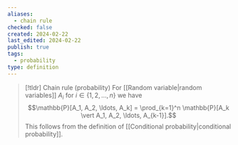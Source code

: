 ```yaml
---
aliases:
  - chain rule
checked: false
created: 2024-02-22
last_edited: 2024-02-22
publish: true
tags:
  - probability
type: definition
---
```

>[!tldr] Chain rule (probability)
>For [[Random variable|random variables]] $A_i$ for $i \in \{1, 2, \ldots, n\}$ we have
>$$\mathbb{P}[A_1, A_2, \ldots, A_k] = \prod_{k=1}^n \mathbb{P}[A_k \vert A_1, A_2, \ldots, A_{k-1}].$$
>This follows from the definition of [[Conditional probability|conditional probability]].

